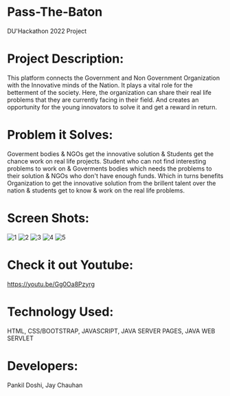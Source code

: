 # Pass-The-Baton
DU'Hackathon 2022 Project

# Project Description: 
This platform connects the Government and Non Government Organization with the Innovative minds of the Nation. It plays a vital role for the betterment of the society. Here, the organization can share their real life problems that they are currently facing in their field. And creates an opportunity for the young innovators to solve it and get a reward in return.

# Problem it Solves: 
Goverment bodies & NGOs get the innovative solution & Students get the chance work on real life projects. Student who can not find interesting problems to work on & Goverments bodies which needs the problems to their solution & NGOs who don't have enough funds. Which in turns benefits Organization to get the innovative solution from the brillent talent over the nation & students get to know & work on the real life problems.
# Screen Shots:
![1](https://user-images.githubusercontent.com/80458440/180273936-72eba66f-46bb-469e-a8b3-045f73770e26.png)
![2](https://user-images.githubusercontent.com/80458440/180274011-1d0e448f-72a4-472a-9b6f-b7e4bf3ab90c.png)
![3](https://user-images.githubusercontent.com/80458440/180274026-e847fea1-0b7e-4f43-a5c0-f53a6f69319b.png)
![4](https://user-images.githubusercontent.com/80458440/180274041-6dfda908-ba3b-4f25-9370-e677044c16f8.png)
![5](https://user-images.githubusercontent.com/80458440/180274061-4a4139ea-3c6a-4669-b89f-e45b7101cac2.png)

# Check it out Youtube:
https://youtu.be/Gg0Oa8Pzyrg

# Technology Used:
HTML,
CSS/BOOTSTRAP,
JAVASCRIPT,
JAVA SERVER PAGES,
JAVA WEB SERVLET

# Developers:
Pankil Doshi,
Jay Chauhan
